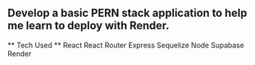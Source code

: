 ## Develop a basic PERN stack application to help me learn to deploy with Render.

** Tech Used **
React
React Router
Express
Sequelize
Node
Supabase
Render
